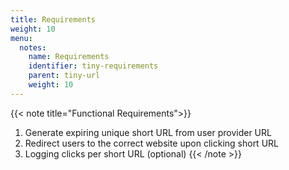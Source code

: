 ```yaml
---
title: Requirements
weight: 10
menu:
  notes:
    name: Requirements
    identifier: tiny-requirements
    parent: tiny-url
    weight: 10
---
```

{{< note title="Functional Requirements">}}

1. Generate expiring unique short URL from user provider URL
2. Redirect users to the correct website upon clicking short URL
3. Logging clicks per short URL (optional)
{{< /note >}}